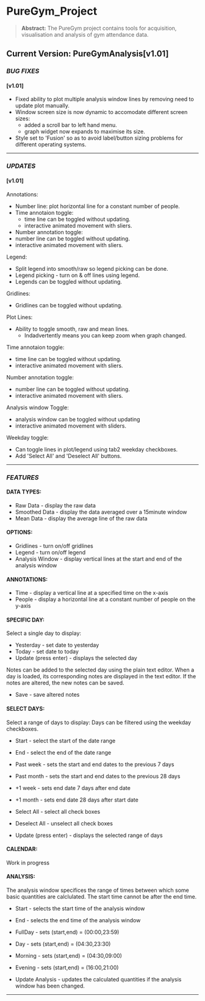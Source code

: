 # PureGym_Project

> **Abstract:** The PureGym project contains tools for acquisition, visualisation and analysis of gym attendance data.

## Current Version: PureGymAnalysis[v1.01]
### _BUG FIXES_
#### [v1.01]
- Fixed ability to plot multiple analysis window lines by removing need to update plot manually.
- Window screen size is now dynamic to accomodate different screen sizes:
  - added a scroll bar to left hand menu.
  - graph widget now expands to maximise its size.
- Style set to 'Fusion' so as to avoid label/button sizing problems for different operating systems.

---
### _UPDATES_
#### [v1.01]

Annotations:  
- Number line: plot horizontal line for a constant number of people.
- Time annotaion toggle: 
  - time line can be toggled without updating.
  - interactive animated movement with sliers.
- Number annotation toggle: 
-	 number line can be toggled without updating.
  - interactive animated movement with sliers.
  
Legend: 
- Split legend into smooth/raw so legend picking can be done.
- Legend picking - turn on & off lines using legend.
- Legends can be toggled without updating.

Gridlines:
- Gridlines can be toggled without updating.

Plot Lines: 
- Ability to toggle smooth, raw and mean lines.
  - Indadvertently means you can keep zoom when graph changed.
  
Time annotaion toggle: 
- time line can be toggled without updating.
- interactive animated movement with sliers.

Number annotation toggle: 
- number line can be toggled without updating.
- interactive animated movement with sliers.

Analysis window Toggle: 
- analysis window can be toggled without updating
- interactive animated movement with sliders.

Weekday toggle: 
- Can toggle lines in plot/legend using tab2 weekday checkboxes.
- Add 'Select All' and 'Deselect All' buttons.
---
### _FEATURES_
#### DATA TYPES:

 * Raw Data - display the raw data
 * Smoothed Data  - display the data averaged over a 15minute window
 * Mean Data - display the average line of the raw data



#### OPTIONS:

 * Gridlines - turn on/off gridlines
 * Legend - turn on/off legend
 * Analysis Window - display vertical lines at the start and end of the analysis window



#### ANNOTATIONS:

 * Time - display a vertical line at a specified time on the x-axis
 * People - display a horizontal line at a constant number of people on the y-axis



#### SPECIFIC DAY:

Select a single day to display:
 * Yesterday - set date to yesterday
 * Today - set date to today
 * Update (press enter) - displays the selected day

Notes can be added to the selected day using the plain text editor.
When a day is loaded, its corresponding notes are displayed in the text editor.
If the notes are altered, the new notes can be saved.
 * Save - save altered notes




#### SELECT DAYS:

Select a range of days to display:
Days can be filtered using the weekday checkboxes.

 * Start - select the start of the date range
 * End - select the end of the date range

 * Past week - sets the start and end dates to the previous 7 days
 * Past month - sets the start and end dates to the previous 28 days
 * +1 week - sets end date 7 days after end date
 * +1 month - sets end date 28 days after start date
 
 * Select All - select all check boxes
 * Deselect All - unselect all check boxes

 * Update (press enter) - displays the selected range of days



#### CALENDAR:
Work in progress



#### ANALYSIS:

The analysis window specifices the range of times between which some basic quantities are calclulated.
The start time cannot be after the end time.

 * Start - selects the start time of the analysis window
 * End - selects the end time of the analysis window

 * FullDay - sets (start,end) = (00:00,23:59)
 * Day - sets (start,end) = (04:30,23:30)
 * Morning - sets (start,end) = (04:30,09:00)
 * Evening - sets (start,end) = (16:00,21:00)
 
 * Update Analysis - updates the calculated quantities if the analysis window has been changed.
---
